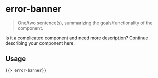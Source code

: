 # error-banner

> One/two sentence(s), summarizing the goals/functionality of the component.

Is it a complicated component and need more description? Continue describing your component here.

## Usage

```html
{{> error-banner}}
```
